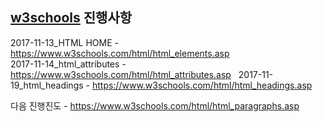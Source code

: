 [w3schools](https://www.w3schools.com/) 진행사항  
---------------------------

2017-11-13_HTML HOME - https://www.w3schools.com/html/html_elements.asp  
2017-11-14_html_attributes - https://www.w3schools.com/html/html_attributes.asp   
2017-11-19_html_headings - https://www.w3schools.com/html/html_headings.asp  

다음 진행진도 - https://www.w3schools.com/html/html_paragraphs.asp  
